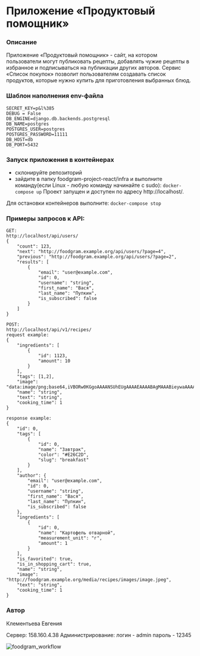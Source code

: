 # Приложение «Продуктовый помощник»
### Описание
Приложение «Продуктовый помощник» - сайт, на котором пользователи могут публиковать рецепты, добавлять чужие рецепты в избранное и подписываться на публикации других авторов. Сервис «Список покупок» позволит пользователям создавать список продуктов, которые нужно купить для приготовления выбранных блюд.

### Шаблон наполнения env-файла
```
SECRET_KEY=p&l%385
DEBUG = False
DB_ENGINE=django.db.backends.postgresql
DB_NAME=postgres
POSTGRES_USER=postgres
POSTGRES_PASSWORD=11111
DB_HOST=db
DB_PORT=5432
```
### Запуск приложения в контейнерах
- склонируйте репозиторий
- зайдите в папку  foodgram-project-react/infra и выполните команду(если Linux - любую команду начинайте с sudo): 
``` docker-compose up ```
Проект запущен и доступен по адресу http://localhost/.


Для остановки контейнеров выполните:
``` docker-compose stop ```

### Примеры запросов к API: 
``` 
GET: 
http://localhost/api/users/ 
{
    "count": 123,
    "next": "http://foodgram.example.org/api/users/?page=4",
    "previous": "http://foodgram.example.org/api/users/?page=2",
    "results": [
        {
            "email": "user@example.com",
            "id": 0,
            "username": "string",
            "first_name": "Вася",
            "last_name": "Пупкин",
            "is_subscribed": false
        }
    ]
}

POST: 
http://localhost/api/v1/recipes/ 
request example:
{
    "ingredients": [
        {
            "id": 1123,
            "amount": 10
        }
    ],
    "tags": [1,2],
    "image": "data:image/png;base64,iVBORw0KGgoAAAANSUhEUgAAAAEAAAABAgMAAABieywaAAAACVBMVEUAAAD///9fX1/S0ecCAAAACXBIWXMAAA7EAAAOxAGVKw4bAAAACklEQVQImWNoAAAAggCByxOyYQAAAABJRU5ErkJggg==",
    "name": "string",
    "text": "string",
    "cooking_time": 1
}

response example:
{
    "id": 0,
    "tags": [
        {
            "id": 0,
            "name": "Завтрак",
            "color": "#E26C2D",
            "slug": "breakfast"
        }
    ],
    "author": {
        "email": "user@example.com",
        "id": 0,
        "username": "string",
        "first_name": "Вася",
        "last_name": "Пупкин",
        "is_subscribed": false
    },
    "ingredients": [
        {
            "id": 0,
            "name": "Картофель отварной",
            "measurement_unit": "г",
            "amount": 1
        }
    ],
    "is_favorited": true,
    "is_in_shopping_cart": true,
    "name": "string",
    "image": "http://foodgram.example.org/media/recipes/images/image.jpeg",
    "text": "string",
    "cooking_time": 1
}
``` 
### Автор
Клементьева Евгения

Сервер: 158.160.4.38
Администрирование: 
    логин - admin
    пароль - 12345

![foodgram_workflow](https://github.com/KlementevaE/foodgram-project-react/actions/workflows/foodgram_workflow.yml/badge.svg)
